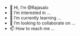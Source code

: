 - 👋 Hi, I’m @Rajasalo
- 👀 I’m interested in ...
- 🌱 I’m currently learning ...
- 💞️ I’m looking to collaborate on ...
- 📫 How to reach me ...

<!---
Rajasalo/Rajasalo is a ✨ special ✨ repository because its `README.md` (this file) appears on your GitHub profile.
You can click the Preview link to take a look at your changes.
--->

